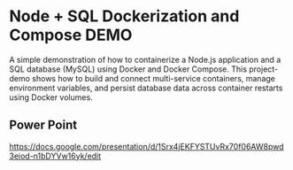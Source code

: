 # Node + SQL Dockerization and Compose DEMO
A simple demonstration of how to containerize a Node.js application and a SQL database (MySQL) using Docker and Docker Compose. This project-demo shows how to build and connect multi-service containers, manage environment variables, and persist database data across container restarts using Docker volumes.

## Power Point
https://docs.google.com/presentation/d/1Srx4jEKFYSTUvRx70f06AW8pwd3eiod-n1bDYVw16yk/edit